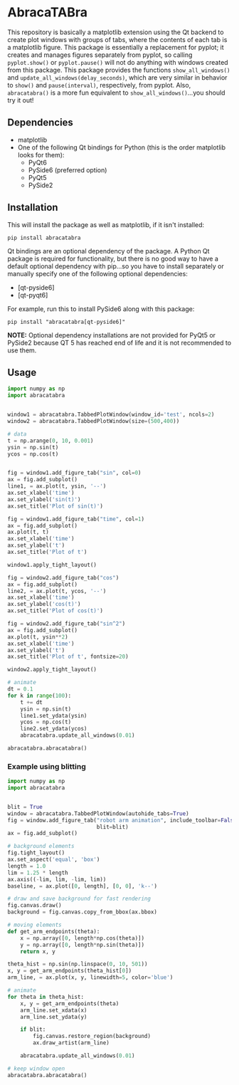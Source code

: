 # AbracaTABra

This repository is basically a matplotlib extension using the Qt backend to create plot windows with groups of tabs, where the contents of each tab is a matplotlib figure.
This package is essentially a replacement for pyplot; it creates and manages figures separately from pyplot, so calling `pyplot.show()` or `pyplot.pause()` will not do anything with windows created from this package.
This package provides the functions `show_all_windows()` and `update_all_windows(delay_seconds)`, which are very similar in behavior to `show()` and `pause(interval)`, respectively, from pyplot.
Also, `abracatabra()` is a more fun equivalent to `show_all_windows()`...you should try it out!

## Dependencies

- matplotlib
- One of the following Qt bindings for Python (this is the order matplotlib looks for them):
    - PyQt6
    - PySide6 (preferred option)
    - PyQt5
    - PySide2

## Installation

This will install the package as well as matplotlib, if it isn't installed:

```
pip install abracatabra
```

Qt bindings are an optional dependency of the package.
A Python Qt package is required for functionality, but there is no good way to have a default optional dependency with pip...so you have to install separately or manually specify one of the following optional dependencies:

- [qt-pyside6]
- [qt-pyqt6]

For example, run this to install PySide6 along with this package:
```
pip install "abracatabra[qt-pyside6]"
```

**NOTE:**
Optional dependency installations are not provided for PyQt5 or PySide2 because QT 5 has reached end of life and it is not recommended to use them.

## Usage

```python
import numpy as np
import abracatabra


window1 = abracatabra.TabbedPlotWindow(window_id='test', ncols=2)
window2 = abracatabra.TabbedPlotWindow(size=(500,400))

# data
t = np.arange(0, 10, 0.001)
ysin = np.sin(t)
ycos = np.cos(t)


fig = window1.add_figure_tab("sin", col=0)
ax = fig.add_subplot()
line1, = ax.plot(t, ysin, '--')
ax.set_xlabel('time')
ax.set_ylabel('sin(t)')
ax.set_title('Plot of sin(t)')

fig = window1.add_figure_tab("time", col=1)
ax = fig.add_subplot()
ax.plot(t, t)
ax.set_xlabel('time')
ax.set_ylabel('t')
ax.set_title('Plot of t')

window1.apply_tight_layout()

fig = window2.add_figure_tab("cos")
ax = fig.add_subplot()
line2, = ax.plot(t, ycos, '--')
ax.set_xlabel('time')
ax.set_ylabel('cos(t)')
ax.set_title('Plot of cos(t)')

fig = window2.add_figure_tab("sin^2")
ax = fig.add_subplot()
ax.plot(t, ysin**2)
ax.set_xlabel('time')
ax.set_ylabel('t')
ax.set_title('Plot of t', fontsize=20)

window2.apply_tight_layout()

# animate
dt = 0.1
for k in range(100):
    t += dt
    ysin = np.sin(t)
    line1.set_ydata(ysin)
    ycos = np.cos(t)
    line2.set_ydata(ycos)
    abracatabra.update_all_windows(0.01)

abracatabra.abracatabra()
```

### Example using blitting

```python
import numpy as np
import abracatabra


blit = True
window = abracatabra.TabbedPlotWindow(autohide_tabs=True)
fig = window.add_figure_tab("robot arm animation", include_toolbar=False,
                            blit=blit)
ax = fig.add_subplot()

# background elements
fig.tight_layout()
ax.set_aspect('equal', 'box')
length = 1.0
lim = 1.25 * length
ax.axis((-lim, lim, -lim, lim))
baseline, = ax.plot([0, length], [0, 0], 'k--')

# draw and save background for fast rendering
fig.canvas.draw()
background = fig.canvas.copy_from_bbox(ax.bbox)

# moving elements
def get_arm_endpoints(theta):
    x = np.array([0, length*np.cos(theta)])
    y = np.array([0, length*np.sin(theta)])
    return x, y

theta_hist = np.sin(np.linspace(0, 10, 501))
x, y = get_arm_endpoints(theta_hist[0])
arm_line, = ax.plot(x, y, linewidth=5, color='blue')

# animate
for theta in theta_hist:
    x, y = get_arm_endpoints(theta)
    arm_line.set_xdata(x)
    arm_line.set_ydata(y)

    if blit:
        fig.canvas.restore_region(background)
        ax.draw_artist(arm_line)

    abracatabra.update_all_windows(0.01)

# keep window open
abracatabra.abracatabra()
```
